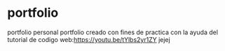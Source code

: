 # portfolio
portfolio personal
portfolio creado con fines de practica con la ayuda del tutorial de codigo web:https://youtu.be/tYlbs2yr1ZY
jejej 
